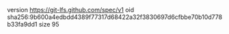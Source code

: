version https://git-lfs.github.com/spec/v1
oid sha256:9b600a4edbdd4389f77317d68422a32f3830697d6cfbbe70b10d778b33fa9dd1
size 95
